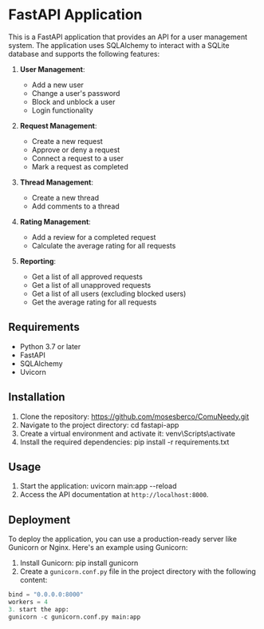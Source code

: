 # FastAPI Application

This is a FastAPI application that provides an API for a user management system. The application uses SQLAlchemy to interact with a SQLite database and supports the following features:

1. **User Management**:
   - Add a new user
   - Change a user's password
   - Block and unblock a user
   - Login functionality

2. **Request Management**:
   - Create a new request
   - Approve or deny a request
   - Connect a request to a user
   - Mark a request as completed

3. **Thread Management**:
   - Create a new thread
   - Add comments to a thread

4. **Rating Management**:
   - Add a review for a completed request
   - Calculate the average rating for all requests

5. **Reporting**:
   - Get a list of all approved requests
   - Get a list of all unapproved requests
   - Get a list of all users (excluding blocked users)
   - Get the average rating for all requests

## Requirements

- Python 3.7 or later
- FastAPI
- SQLAlchemy
- Uvicorn

## Installation

1. Clone the repository:
https://github.com/mosesberco/ComuNeedy.git
2. Navigate to the project directory:
   cd fastapi-app
4. Create a virtual environment and activate it:
   venv\Scripts\activate
5. Install the required dependencies:
   pip install -r requirements.txt
## Usage

1. Start the application:
uvicorn main:app --reload
2. Access the API documentation at `http://localhost:8000`.

## Deployment

To deploy the application, you can use a production-ready server like Gunicorn or Nginx. Here's an example using Gunicorn:

1. Install Gunicorn:
pip install gunicorn
2. Create a `gunicorn.conf.py` file in the project directory with the following content:
```python
bind = "0.0.0.0:8000"
workers = 4
3. start the app:
gunicorn -c gunicorn.conf.py main:app
